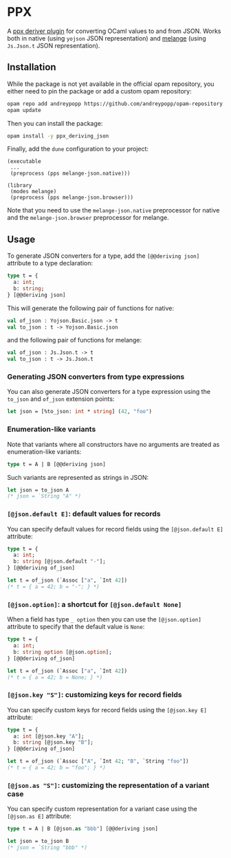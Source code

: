 # PPX

A [ppx deriver plugin][] for converting OCaml values to and from JSON. Works
both in native (using `yojson` JSON representation) and [melange][] (using
`Js.Json.t` JSON representation).

## Installation

While the package is not yet available in the official opam repository, you
either need to pin the package or add a custom opam repository:

```sh
opam repo add andreypopp https://github.com/andreypopp/opam-repository.git
opam update
```

Then you can install the package:

```sh
opam install -y ppx_deriving_json
```

Finally, add the `dune` configuration to your project:

```dune
(executable
 ...
 (preprocess (pps melange-json.native)))

(library
 (modes melange)
 (preprocess (pps melange-json.browser)))
```

Note that you need to use the `melange-json.native` preprocessor for native and
the `melange-json.browser` preprocessor for melange.

## Usage

To generate JSON converters for a type, add the `[@@deriving json]` attribute to
a type declaration:

```ocaml
type t = {
  a: int;
  b: string;
} [@@deriving json]
```

This will generate the following pair of functions for native:

```ocaml
val of_json : Yojson.Basic.json -> t
val to_json : t -> Yojson.Basic.json
```

and the following pair of functions for melange:

```ocaml
val of_json : Js.Json.t -> t
val to_json : t -> Js.Json.t
```

### Generating JSON converters from type expressions

You can also generate JSON converters for a type expression using the `to_json`
and `of_json` extension points:

```ocaml
let json = [%to_json: int * string] (42, "foo")
```

### Enumeration-like variants

Note that variants where all constructors have no arguments are treated as
enumeration-like variants:

```ocaml
type t = A | B [@@deriving json]
```

Such variants are represented as strings in JSON:

```ocaml
let json = to_json A
(* json = `String "A" *)
```

### `[@json.default E]`: default values for records

You can specify default values for record fields using the `[@json.default E]`
attribute:

```ocaml
type t = {
  a: int;
  b: string [@json.default "-"];
} [@@deriving of_json]

let t = of_json (`Assoc ["a", `Int 42])
(* t = { a = 42; b = "-"; } *)
```

### `[@json.option]`: a shortcut for `[@json.default None]`

When a field has type `_ option` then you can use the `[@json.option]` attribute
to specify that the default value is `None`:

```ocaml
type t = {
  a: int;
  b: string option [@json.option];
} [@@deriving of_json]

let t = of_json (`Assoc ["a", `Int 42])
(* t = { a = 42; b = None; } *)
```

### `[@json.key "S"]`: customizing keys for record fields

You can specify custom keys for record fields using the `[@json.key E]`
attribute:

```ocaml
type t = {
  a: int [@json.key "A"];
  b: string [@json.key "B"];
} [@@deriving of_json]

let t = of_json (`Assoc ["A", `Int 42; "B", `String "foo"])
(* t = { a = 42; b = "foo"; } *)
```

### `[@json.as "S"]`: customizing the representation of a variant case

You can specify custom representation for a variant case using the `[@json.as
E]` attribute:

```ocaml
type t = A | B [@json.as "bbb"] [@@deriving json]

let json = to_json B
(* json = `String "bbb" *)
```

[ppx deriver plugin]: https://ocaml.org/docs/metaprogramming#attributes-and-derivers
[melange]: https://melange.re
